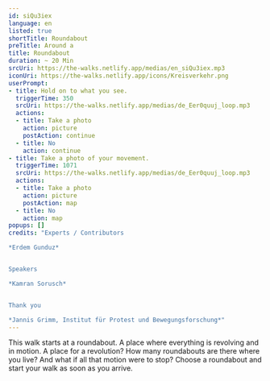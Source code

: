 ```yaml
---
id: siQu3iex
language: en
listed: true
shortTitle: Roundabout
preTitle: Around a
title: Roundabout
duration: ~ 20 Min
srcUri: https://the-walks.netlify.app/medias/en_siQu3iex.mp3
iconUri: https://the-walks.netlify.app/icons/Kreisverkehr.png
userPrompt:
- title: Hold on to what you see.
  triggerTime: 350
  srcUri: https://the-walks.netlify.app/medias/de_Eer0quuj_loop.mp3
  actions:
  - title: Take a photo
    action: picture
    postAction: continue
  - title: No
    action: continue
- title: Take a photo of your movement.
  triggerTime: 1071
  srcUri: https://the-walks.netlify.app/medias/de_Eer0quuj_loop.mp3
  actions:
  - title: Take a photo
    action: picture
    postAction: map
  - title: No
    action: map
popups: []
credits: "Experts / Contributors

*Erdem Gunduz*


Speakers

*Kamran Sorusch*


Thank you

*Jannis Grimm, Institut für Protest und Bewegungsforschung*"
---
```

This walk starts at a roundabout. A place where everything is revolving and in motion. A place for a revolution? How many roundabouts are there where you live? And what if all that motion were to stop? Choose a roundabout and start your walk as soon as you arrive.